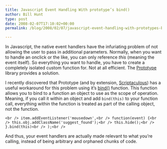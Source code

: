```yaml
---
title: Javascript Event Handling With prototype’s bind()
author: Bill Hunt
type: post
date: 2008-02-07T17:10:02+00:00
permalink: /blog/2008/02/07/javascript-event-handling-with-prototypes-bind/

---
```

In Javascript, the native event handlers have the infuriating problem of not allowing the user to pass in additional parameters. Normally, when you want to handle an onclick or the like, you can only reference _this_ (meaning the event itself). So everything you want to handle, you have to create a completely isolated custom function for. Not at all efficient. The [Prototype][1] library provides a solution.<!--more-->

I recently discovered that Prototype (and by extension, [Scriptaculous][2]) has a useful workaround for this problem using it&#8217;s [bind()][3] function. This function allows you to bind to a function an object to use as the scope of operation. Meaning, if you call it within an object and add `bind(this)` to your function call, everything within the function is treated as part of the calling object, not the function.

`<br />
item.addEventListener('mousedown',<br />
	function(event) {<br />
		this.obj.addClassName('suggest_found');<br />
		this.hide();<br />
	}.bind(this)<br />
);<br />
`

And thus, your event handlers are actually made relevant to what you&#8217;re calling, instead of being arbitrary and orphaned chunks of code.

 [1]: http://www.prototypejs.org
 [2]: http://script.aculo.us/
 [3]: http://alternateidea.com/blog/articles/2007/7/18/javascript-scope-and-binding "prototype's bind() function explanation"